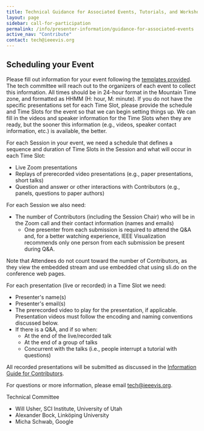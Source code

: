 ```yaml
---
title: Technical Guidance for Associated Events, Tutorials, and Workshops
layout: page
sidebar: call-for-participation
permalink: /info/presenter-information/guidance-for-associated-events
active_nav: "Contribute"
contact: tech@ieeevis.org
---
```

 

## Scheduling your Event

Please fill out information for your event following the
[templates provided](https://docs.google.com/spreadsheets/d/1ZAkXGlEoV-kynAfYJ4zjlewGtH_oTd8F3nlG7sibgys/edit?usp=sharing).
The tech committee will reach out to the organizers of each event to collect this information.
All times should be in 24-hour format in the Mountain Time zone, and formatted as HHMM (H: hour, M: minute).
If you do not have the specific presentations set for each Time Slot, please provide the schedule and
Time Slots for the event so that we can begin setting things up. We can fill in the videos and speaker
information for the Time Slots when they are ready, but the sooner this information
(e.g., videos, speaker contact information, etc.) is available, the better.

For each Session in your event, we need a schedule that defines a sequence and duration of
Time Slots in the Session and what will occur in each Time Slot:

- Live Zoom presentations
- Replays of prerecorded video presentations (e.g., paper presentations, short talks)
- Question and answer or other interactions with Contributors (e.g., panels, questions to paper authors)

For each Session we also need:

- The number of Contributors (including the Session Chair) who will be in the Zoom call and their contact information (names and emails)
  - One presenter from each submission is required to attend the Q&A and, for a better watching experience, IEEE Visualization recommends only one person from each submission be present during Q&A.


Note that Attendees do not count toward the number of Contributors, as they view the embedded stream and use embedded chat using sli.do on the conference web pages.

For each presentation (live or recorded) in a Time Slot we need:

- Presenter's name(s)
- Presenter's email(s)
- The prerecorded video to play for the presentation, if applicable.
  Presentation videos must follow the encoding and naming conventions discussed below.
- If there is a Q&A, and if so when:
  - At the end of the live/recorded talk
  - At the end of a group of talks
  - Concurrent with the talks (i.e., people interrupt a tutorial with questions)

All recorded presentations will be submitted as discussed in the [Information Guide for Contributors](/year/2020/info/presenter-information/talk-recording-guide).

For questions or more information, please email tech@ieeevis.org.

Technical Committee

- Will Usher, SCI Institute, University of Utah
- Alexander Bock, Linköping University 
- Micha Schwab, Google 


